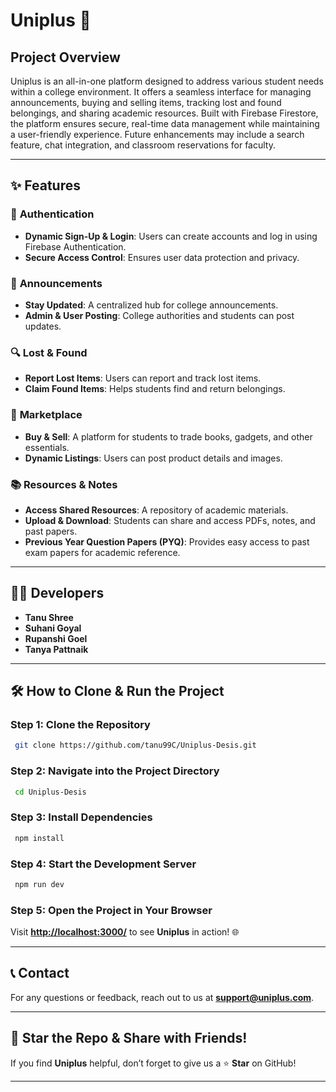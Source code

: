 # **Uniplus** 🚀

## **Project Overview**
Uniplus is an all-in-one platform designed to address various student needs within a college environment. It offers a seamless interface for managing announcements, buying and selling items, tracking lost and found belongings, and sharing academic resources. Built with Firebase Firestore, the platform ensures secure, real-time data management while maintaining a user-friendly experience. Future enhancements may include a search feature, chat integration, and classroom reservations for faculty.

---

## **✨ Features**

### 🔑 **Authentication**
- **Dynamic Sign-Up & Login**: Users can create accounts and log in using Firebase Authentication.
- **Secure Access Control**: Ensures user data protection and privacy.

### 📢 **Announcements**
- **Stay Updated**: A centralized hub for college announcements.
- **Admin & User Posting**: College authorities and students can post updates.

### 🔍 **Lost & Found**
- **Report Lost Items**: Users can report and track lost items.
- **Claim Found Items**: Helps students find and return belongings.

### 🛒 **Marketplace**
- **Buy & Sell**: A platform for students to trade books, gadgets, and other essentials.
- **Dynamic Listings**: Users can post product details and images.

### 📚 **Resources & Notes**
- **Access Shared Resources**: A repository of academic materials.
- **Upload & Download**: Students can share and access PDFs, notes, and past papers.
- **Previous Year Question Papers (PYQ)**: Provides easy access to past exam papers for academic reference.

---

## **👨‍💻 Developers**
- **Tanu Shree**
- **Suhani Goyal**
- **Rupanshi Goel**
- **Tanya Pattnaik**

---

## **🛠️ How to Clone & Run the Project**

### **Step 1:** Clone the Repository
```bash
 git clone https://github.com/tanu99C/Uniplus-Desis.git
```

### **Step 2:** Navigate into the Project Directory
```bash
 cd Uniplus-Desis
```

### **Step 3:** Install Dependencies
```bash
 npm install
```

### **Step 4:** Start the Development Server
```bash
 npm run dev
```

### **Step 5:** Open the Project in Your Browser
Visit **[http://localhost:3000/](http://localhost:3000/)** to see **Uniplus** in action! 🌐

---

## **📞 Contact**
For any questions or feedback, reach out to us at **[support@uniplus.com](mailto:support@uniplus.com)**.

---

## **🌟 Star the Repo & Share with Friends!**
If you find **Uniplus** helpful, don’t forget to give us a ⭐ **Star** on GitHub!

---

